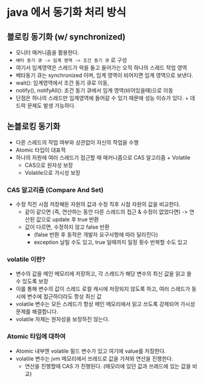 # java 에서 동기화 처리 방식

## 블로킹 동기화 (w/ synchronized)
 * 모니터 매커니즘을 활용한다.
 * `배타 동기 큐 -> 임계 영역 -> 조건 동기 큐` 로 구성
 * 여기서 임계영역은 스레드가 락을 들고 들어가는 오직 하나의 스레드 작업 영역
 * 베타동기 큐는 synchronized 이며, 임계 영역이 비어지면 임계 영역으로 보낸다.
 * wait(): 임계영역에서 조건 동기 큐로 이동,
 * notify(), notifyAll(): 조건 동기 큐에서 임계 영역(비어있을때)으로 이동
 * 단점은 하나의 스레드만 임계영역에 들어갈 수 있기 때문에 성능 이슈가 있다. + 데드락 문제도 발생 가능하다.

## 논블로킹 동기화
 * 다른 스레드의 작업 여부와 상관없이 자신의 작업을 수행
 * Atomic 타입이 대표적
 * 하나의 자원에 여러 스레드가 접근할 때 매커니즘으로 CAS 알고리즘 + Volatile
   * CAS으로 원자성 보장
   * Volatile으로 가시성 보장

### CAS 알고리즘 (Compare And Set)
 * 수정 직전 시점 저장해둔 자원의 값과 수정 직후 시점 자원의 값을 비교한다.
   * 같이 같으면 (즉, 연산하는 동안 다른 스레드의 접근 & 수정이 없었다면) -> 연산된 값으로 update 후 true 반환
   * 값이 다르면, 수정하지 않고 false 반환
     * (false 반환 후 동작은 개발자 요구사항에 따라 달라진다)
     * exception 날릴 수도 있고, true 일때까지 일정 횟수 반복할 수도 있고

### volatile 이란?
 * 변수의 값을 메인 메모리에 저장하고, 각 스레드가 해당 변수의 최신 값을 읽고 쓸 수 있도록 보장
 * 이를 통해 변수의 값이 스레드 로컬 캐시에 저장되지 않도록 하고, 여러 스레드가 동시에 변수에 접근하더라도 항상 최신 값
 *  volatile 변수는 모든 스레드가 항상 메인 메모리에서 읽고 쓰도록 강제되어 가시성 문제를 해결합니다.
 * volatile 자체는 원자성을 보장하진 않는다.

### Atomic 타입에 대하여
 * Atomic 내부엔 volatile 필드 변수가 있고 여기에 value를 저장한다.
 * volatile 변수는 jvm 메모리에서 쓰레드로 값을 가져와 연산을 진행한다.
   * 연산을 진행할때 CAS 가 진행된다. (메모리에 있던 값과 쓰레드에 있는 값을 비교)
